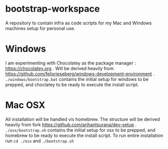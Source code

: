 # bootstrap-workspace
A repository to contain infra as code scripts for my Mac and Windows machines setup for personal use.

# Windows
I am experimenting with Chocolatey as the package manager : https://chocolatey.org . Will be derived heavily from https://github.com/felixrieseberg/windows-development-environment .
`./windows/bootstrap.bat` contains the initial setup for windows to be prepped, and choclatey to be ready to execute the install script.

# Mac OSX
All installation will be handled vis homebrew. The structure will be derived heavily from fork https://github.com/arihantsurana/dev-setup .
`./osx/bootstrap.sh` contains the initial setup for osx to be prepped, and homebrew to be ready to execute the install script.
To run entire installation run `cd ./osx` and `./bootstrap.sh`
